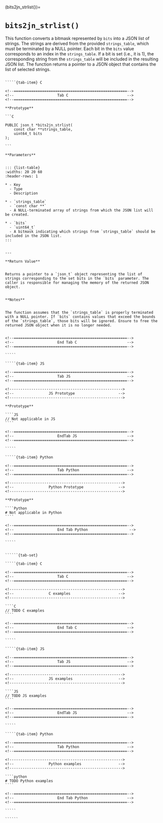 <!-- ============================================================== -->
(bits2jn_strlist())=
# `bits2jn_strlist()`
<!-- ============================================================== -->


This function converts a bitmask represented by `bits` into a JSON list of strings. The strings are derived from the provided `strings_table`, which must be terminated by a NULL pointer. Each bit in the `bits` value corresponds to an index in the `strings_table`. If a bit is set (i.e., it is 1), the corresponding string from the `strings_table` will be included in the resulting JSON list. The function returns a pointer to a JSON object that contains the list of selected strings.


<!------------------------------------------------------------>
<!--                    Prototypes                          -->
<!------------------------------------------------------------>

``````{tab-set}

`````{tab-item} C

<!--====================================================-->
<!--                    Tab C                           -->
<!--====================================================-->

**Prototype**

```C

PUBLIC json_t *bits2jn_strlist(
    const char **strings_table,
    uint64_t bits
);

```

**Parameters**


::: {list-table}
:widths: 20 20 60
:header-rows: 1

* - Key
  - Type
  - Description

* - `strings_table`
  - `const char **`
  - A NULL-terminated array of strings from which the JSON list will be created.

* - `bits`
  - `uint64_t`
  - A bitmask indicating which strings from `strings_table` should be included in the JSON list.
:::


---

**Return Value**


Returns a pointer to a `json_t` object representing the list of strings corresponding to the set bits in the `bits` parameter. The caller is responsible for managing the memory of the returned JSON object.


**Notes**


The function assumes that the `strings_table` is properly terminated with a NULL pointer. If `bits` contains values that exceed the bounds of the `strings_table`, those bits will be ignored. Ensure to free the returned JSON object when it is no longer needed.


<!--====================================================-->
<!--                    End Tab C                       -->
<!--====================================================-->

`````

`````{tab-item} JS

<!--====================================================-->
<!--                    Tab JS                          -->
<!--====================================================-->

<!---------------------------------------------------->
<!--                JS Prototype                    -->
<!---------------------------------------------------->

**Prototype**

````JS
// Not applicable in JS
````

<!--====================================================-->
<!--                    EndTab JS                       -->
<!--====================================================-->

`````

`````{tab-item} Python

<!--====================================================-->
<!--                    Tab Python                      -->
<!--====================================================-->

<!---------------------------------------------------->
<!--                Python Prototype                -->
<!---------------------------------------------------->

**Prototype**

````Python
# Not applicable in Python
````

<!--====================================================-->
<!--                    End Tab Python                   -->
<!--====================================================-->

`````

``````

<!------------------------------------------------------------>
<!--                    Examples                            -->
<!------------------------------------------------------------>

```````{dropdown} Examples

``````{tab-set}

`````{tab-item} C

<!--====================================================-->
<!--                    Tab C                           -->
<!--====================================================-->

<!---------------------------------------------------->
<!--                C examples                      -->
<!---------------------------------------------------->

````C
// TODO C examples
````

<!--====================================================-->
<!--                    End Tab C                       -->
<!--====================================================-->

`````

`````{tab-item} JS

<!--====================================================-->
<!--                    Tab JS                          -->
<!--====================================================-->

<!---------------------------------------------------->
<!--                JS examples                     -->
<!---------------------------------------------------->

````JS
// TODO JS examples
````

<!--====================================================-->
<!--                    EndTab JS                       -->
<!--====================================================-->

`````

`````{tab-item} Python

<!--====================================================-->
<!--                    Tab Python                      -->
<!--====================================================-->

<!---------------------------------------------------->
<!--                Python examples                 -->
<!---------------------------------------------------->

````python
# TODO Python examples
````

<!--====================================================-->
<!--                    End Tab Python                  -->
<!--====================================================-->

`````

``````

```````

